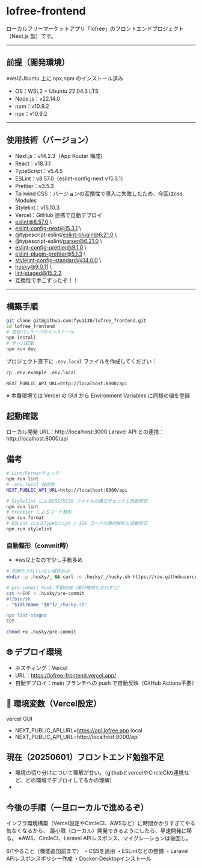 # lofree-frontend

ローカルフリーマーケットアプリ「lofree」のフロントエンドプロジェクト（Next.js 製）です。

---

## 前提（開発環境）

※wsl2Ubuntu 上に npx,npm のインストール済み

- OS：WSL2 + Ubuntu 22.04.3 LTS
- Node.js：v22.14.0
- npm：v10.9.2
- npx：v10.9.2

---

## 使用技術（バージョン）

- Next.js：v14.2.3（App Router 構成）
- React：v18.3.1
- TypeScript：v5.4.5
- ESLint：v8.57.0（eslint-config-next v15.3.1）
- Prettier：v3.5.3
- Tailwind CSS：バージョンの互換性で導入に失敗したため、今回はcss Modules
- Stylelint：v15.10.3
- Vercel：GitHub 連携で自動デプロイ
- eslint@8.57.0 \
- eslint-config-next@15.3.1 \
- @typescript-eslint/eslint-plugin@6.21.0 \
- @typescript-eslint/parser@6.21.0 \
- eslint-config-prettier@9.1.0 \
- eslint-plugin-prettier@5.1.3 \
- stylelint-config-standard@34.0.0 \
- husky@9.0.11 \
- lint-staged@15.2.2
- 互換性で手こずったぞ！！

---

## 構築手順

```bash
git clone git@github.com:fyu1130/lofree_frontend.git
cd lofree_frontend
# 依存パッケージのインストール
npm install
# サーバ起動
npm run dev
```

プロジェクト直下に `.env.local` ファイルを作成してください：

```bash
cp .env.example .env.local
```

```.env.local
NEXT_PUBLIC_API_URL=http://localhost:8000/api
```

※ 本番環境では Vercel の GUI から Environment Variables に同様の値を登録

## 起動確認

ローカル開発 URL：http://localhost:3000
Laravel API との連携：http://localhost:8000/api

## 備考

```bash
# Lint/Formatチェック
npm run lint
# .env.local 設定例
NEXT_PUBLIC_API_URL=http://localhost:8000/api

# Stylelint によるCSS/SCSS ファイルの構文チェックと自動修正
npm run lint
# Prettier によるコード整形
npm run format
# ESLint によるTypeScript / JSX コードの静的解析と自動修正
npm run stylelint
```

### 自動整形（commit時）

- ※wsl2上なので少し手動多め
```bash
# 初期化されていない場合のみ
mkdir -p .husky/_ && curl -o .husky/_/husky.sh https://raw.githubusercontent.com/typicode/husky/main/templates/_/husky.sh && chmod +x .husky/_/husky.sh

# pre-commit hook 手動作成（実行権限も忘れずに）
cat <<EOF > .husky/pre-commit
#!/bin/sh
. "$(dirname "$0")/_/husky.sh"

npx lint-staged
EOF

chmod +x .husky/pre-commit

```

## 🌐 デプロイ環境

- ホスティング：Vercel
- URL：https://lofree-frontend.vercel.app/
- 自動デプロイ：main ブランチへの push で自動反映（GitHub Actions不要）

## 🔐 環境変数（Vercel設定）

vercel GUI

- NEXT_PUBLIC_API_URL=https://api.lofree.app
  local
- NEXT_PUBLIC_API_URL=http://localhost:8000/api

## 現在（20250601）フロントエンド勉強不足

- 環境の切り分けについて理解が甘い。（githubとvercelやCircleCIの連携など、どの環境でデプロイしてるかの理解）
-

## 今後の手順（一旦ローカルで進めるぞ）

インフラ環境構築（Vercel設定やCircleCI、AWSなど）に時間かかりすぎてやる気なくなるから、
最小限（ローカル）開発できるようにしたら、早速開発に移る。
※AWS、CircleCI、Laravel APIレスポンス、マイグレーションは後回し。

6/1やること（機能追加前まで）
・CSSを適用
・ESLintなどの整備
・Laravel APIレスポンスポリシー作成
・Docker-Desktopインストール
